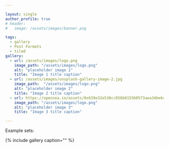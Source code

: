 ```yaml
---

layout: single
author_profile: true
# header: 
#   image: /assets/images/banner.png

tags:
  - gallery
  - Post Formats
  - tiled
gallery:
  - url: /assets/images/logo.png
    image_path: "/assets/images/logo.png"
    alt: "placeholder image 1"
    title: "Image 1 title caption"
  - url: /assets/images/unsplash-gallery-image-2.jpg
    image_path:  "/assets/images/logo.png"
    alt: "placeholder image 2"
    title: "Image 2 title caption"
  - url: https://opensea.io/assets/0x639e32e530cc856b015560573aea34be6cc14d23/3 
    image_path: "/assets/images/logo.png"
    alt: "placeholder image 3" 
    title: "Image 3 title caption"

---
```


Example sets: 

{% include gallery caption="" %}
